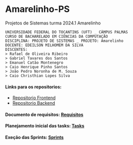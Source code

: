 # Amarelinho-PS
Projetos de Sistemas turma 2024.1 Amarelinho

```
UNIVERSIDADE FEDERAL DO TOCANTINS (UFT) _ CÂMPUS PALMAS
CURSO DE BACHARELADO EM CIÊNCIAS DA COMPUTAÇÃO
DISCIPLINA: PROJETO DE SISTEMAS _ PROJETO: Amarelinho
DOCENTE: EDEILSON MILHOMEM DA SILVA
DISCENTES:
> Rafael de Oliveira Ribeiro
> Gabriel Tavares dos Santos
> Emanuel Catão Montenegro
> Caio Henrique Pinho Santos
> João Pedro Noronha de M. Souza
> Caio Christhian Lopes Silva
```

#### Links para os repositorios:

- [Repositorio Frontend](https://github.com/CaioChristhian/amarelinho-mobile/)
- [Repositorio Backend](https://github.com/jpnoronhaa/amarelinho-backend)

#### Documento de requisitos: [Requisitos](https://github.com/rafaeld74/Amarelinho-PS/blob/main/Requisitos.md)

#### Planejamento inicial das tasks: [Tasks](https://github.com/rafaeld74/Amarelinho-PS/blob/main/Tasks.md)

#### Exeção das Sprints: [Sprints](https://github.com/rafaeld74/Amarelinho-PS/blob/main/sprints-tasks.md) 
